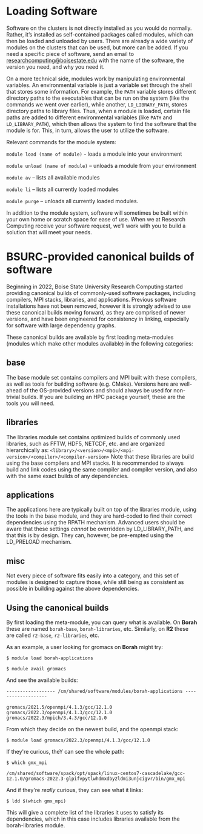 # Loading Software
Software on the clusters is not directly installed as you would do normally. 
Rather, it’s installed as self-contained packages called modules, which can then be loaded and unloaded by users. 
There are already a wide variety of modules on the clusters that can be used, but more can be added. 
If you need a specific piece of software, send an email to researchcomputing@boisestate.edu with the name of the software, the version you need, and why you need it.

On a more technical side, modules work by manipulating environmental variables. 
An environmental variable is just a variable set through the shell that stores some information. 
For example, the `PATH` variable stores different directory paths to the executables that can be run on the system (like the commands we went over earlier), while another, `LD_LIBRARY_PATH`, stores directory paths to library files. 
Thus, when a module is loaded, certain file paths are added to different environmental variables (like `PATH` and `LD_LIBRARY_PATH`), which then allows the system to find the software that the module is for. 
This, in turn, allows the user to utilize the software.

Relevant commands for the module system:

`module load (name of module)` - loads a module into your environment

`module unload (name of module)` – unloads a module from your environment

`module av` – lists all available modules

`module li` – lists all currently loaded modules

`module purge` – unloads all currently loaded modules.

In addition to the module system, software will sometimes be built within your own home or scratch space for ease of use. 
When we at Research Computing receive your software request, we’ll work with you to build a solution that will meet your needs.

# BSURC-provided canonical builds of software

Beginning in 2022, Boise State University Research Computing started providing canonical builds of commonly-used software packages, including compilers, MPI stacks, libraries, and applications. Previous software installations have not been removed, however it is strongly advised to use these canonical builds moving forward, as they are comprised of newer versions, and have been engineered for consistency in linking, especially for software with large dependency graphs. 

These canonical builds are available by first loading meta-modules (modules which make other modules available) in the following categories:

## base

The base module set contains compilers and MPI built with these compilers, as well as tools for building software (e.g. CMake). Versions here are well-ahead of the OS-provided versions and should always be used for non-trivial builds. If you are building an HPC package yourself, these are the tools you will need. 

## libraries

The libraries module set contains optimized builds of commonly used libraries, such as FFTW, HDF5, NETCDF, etc. and are organized hierarchically as:
`<library>/<version>/<mpi>/<mpi-version>/<compiler>/<compiler-version>`
Note that these libraries are build using the base compilers and MPI stacks. It is  recommended to always build and link codes using the same compiler and compiler version, and also with the same exact builds of any dependencies.   

## applications

The applications here are typically built on top of the libraries module, using the tools in the base module, and they are hard-coded to find their correct dependencies using the RPATH mechanism. Advanced users should be aware that these settings *cannot* be overridden by LD_LIBRARY_PATH, and that this is by design. They can, however, be pre-empted using the LD_PRELOAD mechanism. 

## misc

Not every piece of software fits easily into a category, and this set of modules is designed to capture those, while still being as consistent as possible in building against the above dependencies. 

## Using the canonical builds

By first loading the meta-module, you can query what is available. On **Borah** these are named `borah-base`, `borah-libraries`, etc. Similarly, on **R2** these are called `r2-base`, `r2-libraries`, etc.

As an example, a user looking for gromacs on **Borah** might try:

`$ module load borah-applications`

`$ module avail gromacs`

And see the available builds:

`------------------ /cm/shared/software/modules/borah-applications -------------------`

`gromacs/2021.5/openmpi/4.1.3/gcc/12.1.0 ` `gromacs/2022.3/openmpi/4.1.3/gcc/12.1.0` `gromacs/2022.3/mpich/3.4.3/gcc/12.1.0 `

From which they decide on the newest build, and the openmpi stack:

`$ module load gromacs/2022.3/openmpi/4.1.3/gcc/12.1.0 `

If they're curious, theY can see the whole path:

`$ which gmx_mpi`

`/cm/shared/software/spack/opt/spack/linux-centos7-cascadelake/gcc-12.1.0/gromacs-2022.3-glpifvpytlwhdmxdby2ldmi3unjcigvr/bin/gmx_mpi`

And if they're *really* curious, they can see what it links:

`$ ldd $(which gmx_mpi)`

This will give a complete list of the libraries it uses to satisfy its dependencies, which in this case includes libraries available from the borah-libraries module. 
